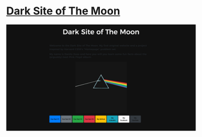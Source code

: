 # [Dark Site of The Moon](https://danilo-xaxa.github.io/dark_site/)

<img src="https://github.com/Danilo-Xaxa/dark_site/blob/main/images/screenshot.png"/>
